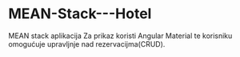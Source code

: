 # MEAN-Stack---Hotel
MEAN stack aplikacija 
Za prikaz koristi Angular Material te korisniku omogućuje upravljnje nad rezervacijma(CRUD). 
